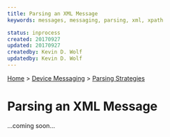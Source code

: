 ```yaml
---
title: Parsing an XML Message
keywords: messages, messaging, parsing, xml, xpath

status: inprocess
created: 20170927
updated: 20170927
createdby: Kevin D. Wolf
updatedby: Kevin D. Wolf
---
```

[Home](../../Index.md) > [Device Messaging](../Index.md) > [Parsing Strategies](ParsingStrategies.md)

# Parsing an XML Message

...coming soon...